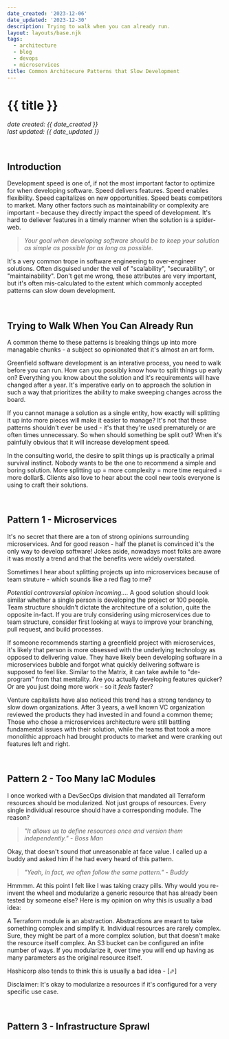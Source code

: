 ```yaml
---
date_created: '2023-12-06'
date_updated: '2023-12-30'
description: Trying to walk when you can already run.
layout: layouts/base.njk
tags:
  - architecture
  - blog
  - devops
  - microservices
title: Common Architecure Patterns that Slow Development
---
```


# {{ title }}
_date created: {{ date_created }}_ \
_last updated: {{ date_updated }}_


&nbsp;
## Introduction 
Development speed is one of, if not the most important factor to optimize for when developing software. Speed delivers features. Speed enables flexibility. Speed capitalizes on new opportunities. Speed beats competitors to market. Many other factors such as maintainability or complexity are important - because they directly impact the speed of development. It's hard to deliever features in a timely manner when the solution is a spider-web.

> _Your goal when developing software should be to keep your solution as simple as possible for as long as possible._

It's a very common trope in software engineering to over-engineer solutions. Often disguised under the veil of "scalability", "securability", or "maintainability". Don't get me wrong, these attributes are very important, but it's often mis-calculated to the extent which commonly accepted patterns can slow down development.


&nbsp;
## Trying to Walk When You Can Already Run
A common theme to these patterns is breaking things up into more managable chunks - a subject so opinionated that it's almost an art form.

Greenfield software development is an interative process, you need to walk before you can run. How can you possibly know how to split things up early on? Everything you know about the solution and it's requirements will have changed after a year. It's imperative early on to approach the solution in such a way that prioritizes the ability to make sweeping changes across the board.

If you cannot manage a solution as a single entity, how exactly will splitting it up into more pieces will make it easier to manage? It's not that these patterns shouldn't ever be used - it's that they're used prematurely or are often times unnecessary. So when should something be split out? When it's painfully obvious that it will increase development speed.

In the consulting world, the desire to split things up is practically a primal survival instinct. Nobody wants to be the one to recommend a simple and boring solution. More splitting up = more complexity = more time required = more dollar$. Clients also love to hear about the cool new tools everyone is using to craft their solutions.


&nbsp;
## Pattern 1 - Microservices
It's no secret that there are a ton of strong opinions surrounding microservices. And for good reason - half the planet is convinced it's the only way to develop software! Jokes aside, nowadays most folks are aware it was mostly a trend and that the benefits were widely overstated.

Sometimes I hear about splitting projects up into microservices because of team struture - which sounds like a red flag to me?

_Potential controversial opinion incoming...._ A good solution should look similar whether a single person is developing the project or 100 people. Team structure shouldn't dictate the architecture of a solution, quite the opposite in-fact. If you are truly considering using microservices due to team structure, consider first looking at ways to improve your branching, pull request, and build processes.

If someone recommends starting a greenfield project with microservices, it's likely that person is more obsessed with the underlying technology as opposed to delivering value. They have likely been developing software in a microservices bubble and forgot what quickly delivering software is supposed to feel like. Similar to the Matrix, it can take awhile to "de-program" from that mentality. Are you actually developing features quicker? Or are you just doing more work - so it _feels_ faster?

Venture capitalists have also noticed this trend has a strong tendancy to slow down organizations. After 3 years, a well known VC organization reviewed the products they had invested in and found a common theme; Those who chose a microservices architecture were still battling fundamental issues with their solution, while the teams that took a more monolithic approach had brought products to market and were cranking out features left and right.
  
&nbsp;
## Pattern 2 - Too Many IaC Modules
I once worked with a DevSecOps division that mandated all Terraform resources should be modularized. Not just groups of resources. Every single individual resource should have a corresponding module. The reason?

> _"It allows us to define resources once and version them independently." - Boss Man_

Okay, that doesn't sound _that_ unreasonable at face value. I called up a buddy and asked him if he had every heard of this pattern.

> _"Yeah, in fact, we often follow the same pattern." - Buddy_

Hmmmm. At this point I felt like I was taking crazy pills. Why would you re-invent the wheel and modularize a generic resource that has already been tested by someone else? Here is my opinion on why this is usually a bad idea:

A Terraform module is an abstraction. Abstractions are meant to take something complex and simplify it. Individual resources are rarely complex. Sure, they might be part of a more complex solution, but that doesn't make the resource itself complex. An S3 bucket can be configured an infite number of ways. If you modularize it, over time you will end up having as many parameters as the original resource itself.

Hashicorp also tends to think this is usually a bad idea - <a href="https://developer.hashicorp.com/terraform/language/modules/develop#when-to-write-a-module" target="_blank" style="text-decoration:none">[&#11008;]</a>

Disclaimer: It's okay to modularize a resources if it's configured for a very specific use case.

&nbsp;
## Pattern 3 - Infrastructure Sprawl